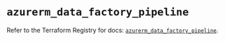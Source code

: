 # `azurerm_data_factory_pipeline`

Refer to the Terraform Registry for docs: [`azurerm_data_factory_pipeline`](https://registry.terraform.io/providers/hashicorp/azurerm/4.49.0/docs/resources/data_factory_pipeline).
